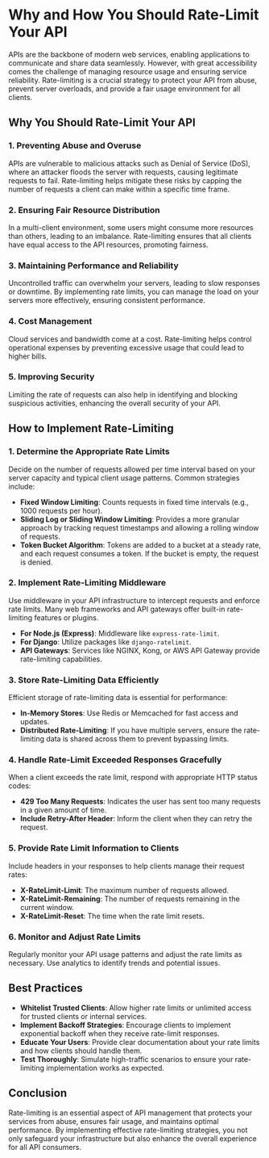 # Why and How You Should Rate-Limit Your API

APIs are the backbone of modern web services, enabling applications to communicate and share data seamlessly. However, with great accessibility comes the challenge of managing resource usage and ensuring service reliability. Rate-limiting is a crucial strategy to protect your API from abuse, prevent server overloads, and provide a fair usage environment for all clients.

## Why You Should Rate-Limit Your API

### 1. **Preventing Abuse and Overuse**
APIs are vulnerable to malicious attacks such as Denial of Service (DoS), where an attacker floods the server with requests, causing legitimate requests to fail. Rate-limiting helps mitigate these risks by capping the number of requests a client can make within a specific time frame.

### 2. **Ensuring Fair Resource Distribution**
In a multi-client environment, some users might consume more resources than others, leading to an imbalance. Rate-limiting ensures that all clients have equal access to the API resources, promoting fairness.

### 3. **Maintaining Performance and Reliability**
Uncontrolled traffic can overwhelm your servers, leading to slow responses or downtime. By implementing rate limits, you can manage the load on your servers more effectively, ensuring consistent performance.

### 4. **Cost Management**
Cloud services and bandwidth come at a cost. Rate-limiting helps control operational expenses by preventing excessive usage that could lead to higher bills.

### 5. **Improving Security**
Limiting the rate of requests can also help in identifying and blocking suspicious activities, enhancing the overall security of your API.

## How to Implement Rate-Limiting

### 1. **Determine the Appropriate Rate Limits**
Decide on the number of requests allowed per time interval based on your server capacity and typical client usage patterns. Common strategies include:

- **Fixed Window Limiting**: Counts requests in fixed time intervals (e.g., 1000 requests per hour).
- **Sliding Log or Sliding Window Limiting**: Provides a more granular approach by tracking request timestamps and allowing a rolling window of requests.
- **Token Bucket Algorithm**: Tokens are added to a bucket at a steady rate, and each request consumes a token. If the bucket is empty, the request is denied.

### 2. **Implement Rate-Limiting Middleware**
Use middleware in your API infrastructure to intercept requests and enforce rate limits. Many web frameworks and API gateways offer built-in rate-limiting features or plugins.

- **For Node.js (Express)**: Middleware like `express-rate-limit`.
- **For Django**: Utilize packages like `django-ratelimit`.
- **API Gateways**: Services like NGINX, Kong, or AWS API Gateway provide rate-limiting capabilities.

### 3. **Store Rate-Limiting Data Efficiently**
Efficient storage of rate-limiting data is essential for performance:

- **In-Memory Stores**: Use Redis or Memcached for fast access and updates.
- **Distributed Rate-Limiting**: If you have multiple servers, ensure the rate-limiting data is shared across them to prevent bypassing limits.

### 4. **Handle Rate-Limit Exceeded Responses Gracefully**
When a client exceeds the rate limit, respond with appropriate HTTP status codes:

- **429 Too Many Requests**: Indicates the user has sent too many requests in a given amount of time.
- **Include Retry-After Header**: Inform the client when they can retry the request.

### 5. **Provide Rate Limit Information to Clients**
Include headers in your responses to help clients manage their request rates:

- **X-RateLimit-Limit**: The maximum number of requests allowed.
- **X-RateLimit-Remaining**: The number of requests remaining in the current window.
- **X-RateLimit-Reset**: The time when the rate limit resets.

### 6. **Monitor and Adjust Rate Limits**
Regularly monitor your API usage patterns and adjust the rate limits as necessary. Use analytics to identify trends and potential issues.

## Best Practices

- **Whitelist Trusted Clients**: Allow higher rate limits or unlimited access for trusted clients or internal services.
- **Implement Backoff Strategies**: Encourage clients to implement exponential backoff when they receive rate-limit responses.
- **Educate Your Users**: Provide clear documentation about your rate limits and how clients should handle them.
- **Test Thoroughly**: Simulate high-traffic scenarios to ensure your rate-limiting implementation works as expected.

## Conclusion

Rate-limiting is an essential aspect of API management that protects your services from abuse, ensures fair usage, and maintains optimal performance. By implementing effective rate-limiting strategies, you not only safeguard your infrastructure but also enhance the overall experience for all API consumers.